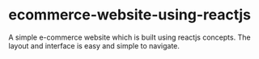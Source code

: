 # ecommerce-website-using-reactjs
A simple e-commerce website which is built using reactjs concepts. The layout and interface is easy and simple to navigate.
